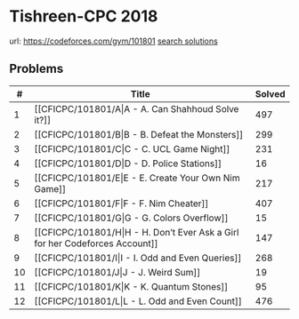 # Tishreen-CPC 2018

url: https://codeforces.com/gym/101801
[search solutions](https://www.google.com/search?q=Solution+OR+題解+Tishreen-CPC+2018)

## Problems

| # | Title | Solved |
| --- | --- | --- |
|1|[[CFICPC/101801/A\|A - A. Can Shahhoud Solve it?]]|497|
|2|[[CFICPC/101801/B\|B - B. Defeat the Monsters]]|299|
|3|[[CFICPC/101801/C\|C - C. UCL Game Night]]|231|
|4|[[CFICPC/101801/D\|D - D. Police Stations]]|16|
|5|[[CFICPC/101801/E\|E - E. Create Your Own Nim Game]]|217|
|6|[[CFICPC/101801/F\|F - F. Nim Cheater]]|407|
|7|[[CFICPC/101801/G\|G - G. Colors Overflow]]|15|
|8|[[CFICPC/101801/H\|H - H. Don’t Ever Ask a Girl for her Codeforces Account]]|147|
|9|[[CFICPC/101801/I\|I - I. Odd and Even Queries]]|268|
|10|[[CFICPC/101801/J\|J - J. Weird Sum]]|19|
|11|[[CFICPC/101801/K\|K - K. Quantum Stones]]|95|
|12|[[CFICPC/101801/L\|L - L. Odd and Even Count]]|476|
